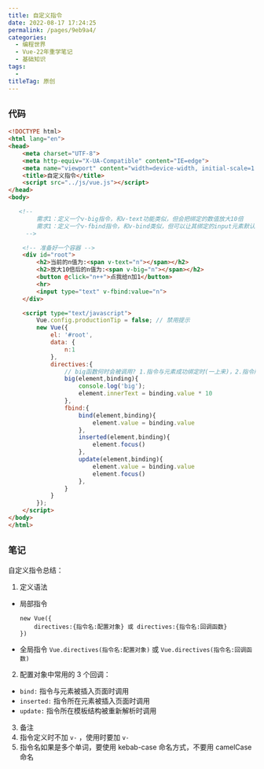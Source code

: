 ```yaml
---
title: 自定义指令
date: 2022-08-17 17:24:25
permalink: /pages/9eb9a4/
categories:
  - 编程世界
  - Vue-22年重学笔记
  - 基础知识
tags:
  -
titleTag: 原创
---
```


## ` 代码 `

```html
<!DOCTYPE html>
<html lang="en">
<head>
    <meta charset="UTF-8">
    <meta http-equiv="X-UA-Compatible" content="IE=edge">
    <meta name="viewport" content="width=device-width, initial-scale=1.0">
    <title>自定义指令</title>
    <script src="../js/vue.js"></script>
</head>
<body>

   <!--
        需求1：定义一个v-big指令，和v-text功能类似，但会把绑定的数值放大10倍
        需求1：定义一个v-fbind指令，和v-bind类似，但可以让其绑定的input元素默认获取焦点。
     -->

    <!-- 准备好一个容器 -->
    <div id="root">
        <h2>当前的n值为:<span v-text="n"></span></h2>
        <h2>放大10倍后的n值为:<span v-big="n"></span></h2>
        <button @click="n++">点我给n加1</button>
        <hr>
        <input type="text" v-fbind:value="n">
    </div>

    <script type="text/javascript">
        Vue.config.productionTip = false; // 禁用提示
        new Vue({
            el: '#root',
            data: {
                n:1
            },
            directives:{
                // big函数何时会被调用? 1.指令与元素成功绑定时(一上来)，2.指令所在的模板被重新解析时
                big(element,binding){
                    console.log('big');
                    element.innerText = binding.value * 10
                },
                fbind:{
                    bind(element,binding){
                        element.value = binding.value
                    },
                    inserted(element,binding){
                        element.focus()
                    },
                    update(element,binding){
                        element.value = binding.value
                        element.focus()
                    },
                }
            }
        });
    </script>
</body>
</html>
```

## ` 笔记 `

自定义指令总结：

1.  定义语法
   - 局部指令
     ```
     new Vue({
         directives:{指令名:配置对象} 或 directives:{指令名:回调函数}
     })
     ```
   - 全局指令
     `Vue.directives(指令名:配置对象)` 或 `Vue.directives(指令名:回调函数)`
2.  配置对象中常用的 3 个回调：
   - `bind:` 指令与元素被插入页面时调用
   - `inserted:` 指令所在元素被插入页面时调用
   - `update:` 指令所在模板结构被重新解析时调用
3.  备注
   1.  指令定义时不加 `v-` ，使用时要加 `v-`
   2.  指令名如果是多个单词，要使用 kebab-case 命名方式，不要用 camelCase 命名
